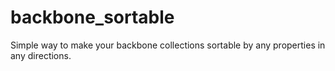 backbone_sortable
=================

Simple way to make your backbone collections sortable by any properties in any directions.